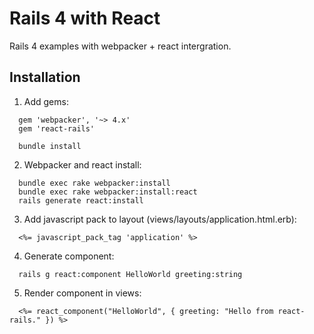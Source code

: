 # Rails 4 with React

Rails 4 examples with webpacker + react intergration.

## Installation

1. Add gems:

```
  gem 'webpacker', '~> 4.x'
  gem 'react-rails'

  bundle install
```

2. Webpacker and react install:

```
  bundle exec rake webpacker:install
  bundle exec rake webpacker:install:react
  rails generate react:install
```

3. Add javascript pack to layout (views/layouts/application.html.erb):

```
  <%= javascript_pack_tag 'application' %>
```

4. Generate component:

```
  rails g react:component HelloWorld greeting:string
```

5. Render component in views:

```
  <%= react_component("HelloWorld", { greeting: "Hello from react-rails." }) %>
```
